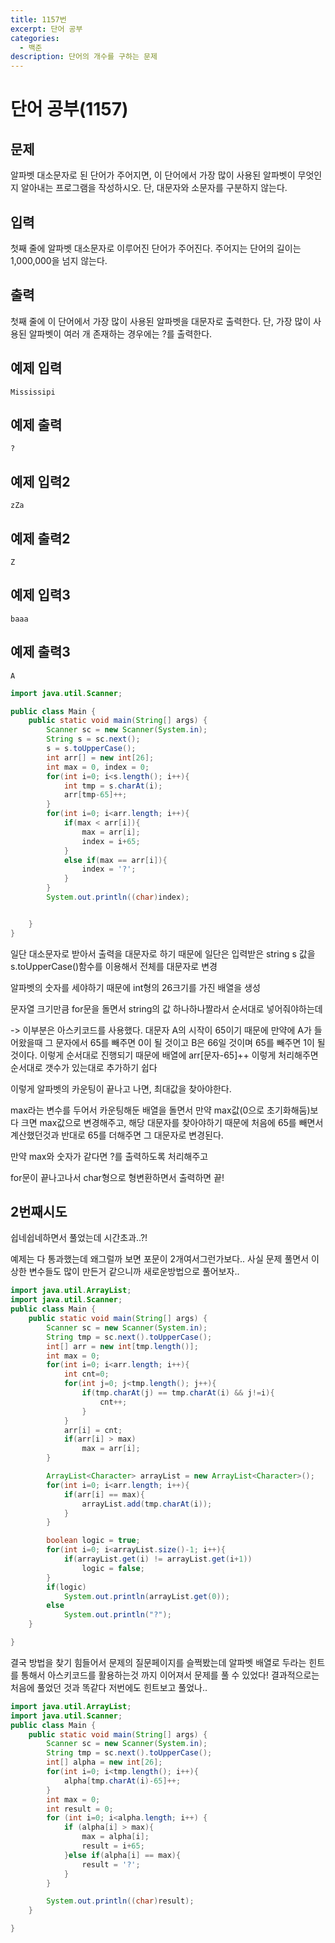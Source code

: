 ```yaml
---
title: 1157번
excerpt: 단어 공부
categories:
  - 백준
description: 단어의 개수를 구하는 문제
---
```


# 단어 공부\(1157\)

## 문제

알파벳 대소문자로 된 단어가 주어지면, 이 단어에서 가장 많이 사용된 알파벳이 무엇인지 알아내는 프로그램을 작성하시오. 단, 대문자와 소문자를 구분하지 않는다.

## 입력

첫째 줄에 알파벳 대소문자로 이루어진 단어가 주어진다. 주어지는 단어의 길이는 1,000,000을 넘지 않는다.

## 출력

첫째 줄에 이 단어에서 가장 많이 사용된 알파벳을 대문자로 출력한다. 단, 가장 많이 사용된 알파벳이 여러 개 존재하는 경우에는 ?를 출력한다.

## 예제 입력

```text
Mississipi
```

## 예제 출력

```text
?
```

## 예제 입력2

```text
zZa
```

## 예제 출력2

```text
Z
```

## 예제 입력3

```text
baaa
```

## 예제 출력3

```text
A
```

```java
import java.util.Scanner;

public class Main {
    public static void main(String[] args) {
        Scanner sc = new Scanner(System.in);
        String s = sc.next();
        s = s.toUpperCase();
        int arr[] = new int[26];
        int max = 0, index = 0;
        for(int i=0; i<s.length(); i++){
            int tmp = s.charAt(i);
            arr[tmp-65]++;
        }
        for(int i=0; i<arr.length; i++){
            if(max < arr[i]){
                max = arr[i];
                index = i+65;
            }
            else if(max == arr[i]){
                index = '?';
            }
        }
        System.out.println((char)index);


    }
}
```

일단 대소문자로 받아서 출력을 대문자로 하기 때문에 일단은 입력받은 string s 값을 s.toUpperCase\(\)함수를 이용해서 전체를 대문자로 변경

알파벳의 숫자를 세야하기 때문에 int형의 26크기를 가진 배열을 생성

문자열 크기만큼 for문을 돌면서 string의 값 하나하나짤라서 순서대로 넣어줘야하는데

-&gt; 이부분은 아스키코드를 사용했다. 대문자 A의 시작이 65이기 때문에 만약에 A가 들어왔을때 그 문자에서 65를 빼주면 0이 될 것이고 B은 66일 것이며 65를 빼주면 1이 될것이다. 이렇게 순서대로 진행되기 때문에 배열에 arr\[문자-65\]++ 이렇게 처리해주면 순서대로 갯수가 있는대로 추가하기 쉽다

이렇게 알파벳의 카운팅이 끝나고 나면, 최대값을 찾아야한다.

max라는 변수를 두어서 카운팅해둔 배열을 돌면서 만약 max값\(0으로 초기화해둠\)보다 크면 max값으로 변경해주고, 해당 대문자를 찾아야하기 때문에 처음에 65를 빼면서 계산했던것과 반대로 65를 더해주면 그 대문자로 변경된다.

만약 max와 숫자가 같다면 ?를 출력하도록 처리해주고

for문이 끝나고나서 char형으로 형변환하면서 출력하면 끝!



## 2번째시도

쉽네쉽네하면서 풀었는데 시간초과..?!

예제는 다 통과했는데 왜그럴까 보면 포문이 2개여서그런가보다.. 사실 문제 풀면서 이상한 변수들도 많이 만든거 같으니까 새로운방법으로 풀어보자.. 

```java
import java.util.ArrayList;
import java.util.Scanner;
public class Main {
    public static void main(String[] args) {
        Scanner sc = new Scanner(System.in);
        String tmp = sc.next().toUpperCase();
        int[] arr = new int[tmp.length()];
        int max = 0;
        for(int i=0; i<arr.length; i++){
            int cnt=0;
            for(int j=0; j<tmp.length(); j++){
                if(tmp.charAt(j) == tmp.charAt(i) && j!=i){
                    cnt++;
                }
            }
            arr[i] = cnt;
            if(arr[i] > max)
                max = arr[i];
        }

        ArrayList<Character> arrayList = new ArrayList<Character>();
        for(int i=0; i<arr.length; i++){
            if(arr[i] == max){
                arrayList.add(tmp.charAt(i));
            }
        }

        boolean logic = true;
        for(int i=0; i<arrayList.size()-1; i++){
            if(arrayList.get(i) != arrayList.get(i+1))
                logic = false;
        }
        if(logic)
            System.out.println(arrayList.get(0));
        else
            System.out.println("?");
    }

}
```

결국 방법을 찾기 힘들어서 문제의 질문페이지를 슬쩍봤는데 알파벳 배열로 두라는 힌트를 통해서 아스키코드를 활용하는것 까지 이어져서 문제를 풀 수 있었다! 결과적으로는 처음에 풀었던 것과 똑같다 저번에도 힌트보고 풀었나..



```java
import java.util.ArrayList;
import java.util.Scanner;
public class Main {
    public static void main(String[] args) {
        Scanner sc = new Scanner(System.in);
        String tmp = sc.next().toUpperCase();
        int[] alpha = new int[26];
        for(int i=0; i<tmp.length(); i++){
            alpha[tmp.charAt(i)-65]++;
        }
        int max = 0;
        int result = 0;
        for (int i=0; i<alpha.length; i++) {
            if (alpha[i] > max){
                max = alpha[i];
                result = i+65;
            }else if(alpha[i] == max){
                result = '?';
            }
        }

        System.out.println((char)result);
    }

}
```



